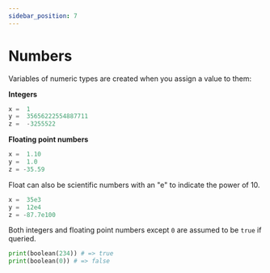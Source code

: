 ```yaml
---
sidebar_position: 7
---
```


# Numbers

Variables of numeric types are created when you assign a value to them:

**Integers**

```py
x =  1
y =  35656222554887711
z =  -3255522
```

**Floating point numbers**

```py
x =  1.10
y =  1.0
z = -35.59
```

Float can also be scientific numbers with an "e" to indicate the power of 10.

```py
x =  35e3
y =  12e4
z = -87.7e100
```

Both integers and floating point numbers except `0` are assumed to be `true` if queried.

```py
print(boolean(234)) # => true
print(boolean(0)) # => false
```
